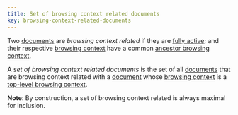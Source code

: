 ```yaml
---
title: Set of browsing context related documents
key: browsing-context-related-documents
---
```


Two [documents](https://dom.spec.whatwg.org/#concept-document) are *browsing context related* if they are [fully active](https://html.spec.whatwg.org/#fully-active); and their respective [browsing context](https://html.spec.whatwg.org/#browsing-context) have a common [ancestor browsing context](https://html.spec.whatwg.org/#ancestor-browsing-context).

A *set of browsing context related documents* is the set of all [documents](https://dom.spec.whatwg.org/#concept-document) that are browsing context related with a [document](https://dom.spec.whatwg.org/#concept-document) whose [browsing context](https://html.spec.whatwg.org/#browsing-context) is a [top-level browsing context](https://html.spec.whatwg.org/#top-level-browsing-context).

**Note**: By construction, a set of browsing context related is always maximal for inclusion.